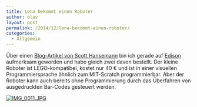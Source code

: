 ```yaml
---
title: Lena bekommt einen Roboter
author: olav
layout: post
permalink: /2014/12/lena-bekommt-einen-roboter/
categories:
  - Allgemein
---
```

Über einen [Blog-Artikel von Scott Hansemann][1] bin ich gerade auf [Edison][2] aufmerksam geworden und habe gleich zwei davon bestellt. Der kleine Roboter ist LEGO-kompatibel, kostet nur 40 € und ist in einer visuellen Programmiersprache ähnlich zum MIT-Scratch programmierbar. Aber der Roboter kann auch bereits ohne Programmierung durch das Überfahren von ausgedruckten Bar-Codes gesteuert werden.

<a href="https://tinkerthon.de/wp-content/uploads/2014/12/IMG_0011.jpg" rel="lightbox[973]" title="Lena bekommt einen Roboter"><img src="https://tinkerthon.de/wp-content/uploads/2014/12/IMG_0011.jpg" alt="IMG_0011.JPG" class="alignnone size-full" /></a>

 [1]: http://www.hanselman.com/blog/GettingStartedWithRobotsForKidsAndChildrenInSTEMThisHolidaySeason.aspx
 [2]: http://meetedison.com/